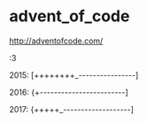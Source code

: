 # advent_of_code
http://adventofcode.com/

:3


2015: [++++++++_----------------]

2016: {+------------------------]

2017: {+++++_-------------------]
